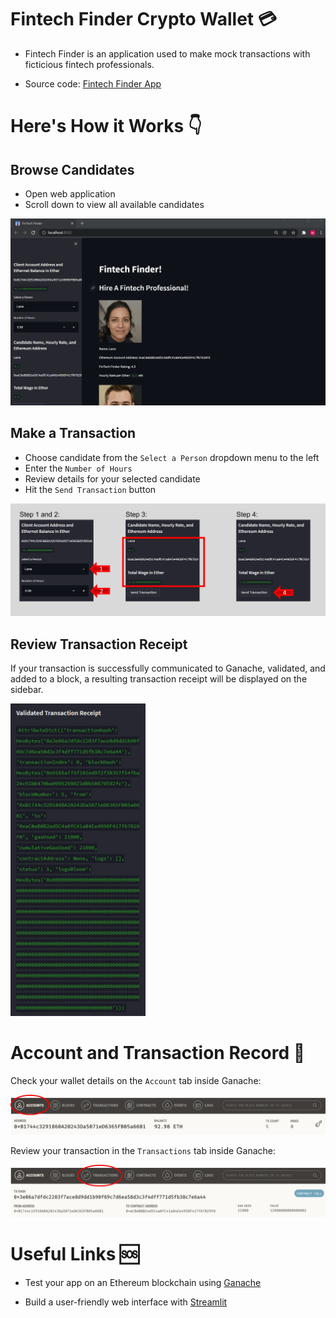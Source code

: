 # Fintech Finder Crypto Wallet 💳

- Fintech Finder is an application used to make mock transactions with ficticious fintech professionals. 

- Source code: [Fintech Finder App](fintech_finder.py)

# Here's How it Works 👇

## Browse Candidates

- Open web application
- Scroll down to view all available candidates

![site](Images/fintech_finder.gif)

## Make a Transaction

- Choose candidate from the `Select a Person` dropdown menu to the left
- Enter the `Number of Hours`
- Review details for your selected candidate
- Hit the `Send Transaction` button

![transact](Images/send_trx.png)

## Review Transaction Receipt

If your transaction is successfully communicated to Ganache, validated, and added to a block, a resulting transaction receipt will be displayed on the sidebar.

<img src="Images/trx_receipt.png" alt="validate" height="500"/>

# Account and Transaction Record 📜

Check your wallet details on the `Account` tab inside Ganache:

![address](Images/address.png)

Review your transaction in the `Transactions` tab inside Ganache:

![transaction](Images/transaction.png)

# Useful Links 🆘

- Test your app on an Ethereum blockchain using [Ganache](https://trufflesuite.com/ganache/)

- Build a user-friendly web interface with [Streamlit](https://docs.streamlit.io/library/get-started)
